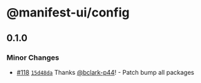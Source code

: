 # @manifest-ui/config

## 0.1.0
### Minor Changes



- [#118](https://github.com/project44/manifest-ui/pull/118) [`15d48da`](https://github.com/project44/manifest-ui/commit/15d48da5d9a80ff1c1cca8e34d831e799d397d3c) Thanks [@bclark-p44](https://github.com/bclark-p44)! - Patch bump all packages
